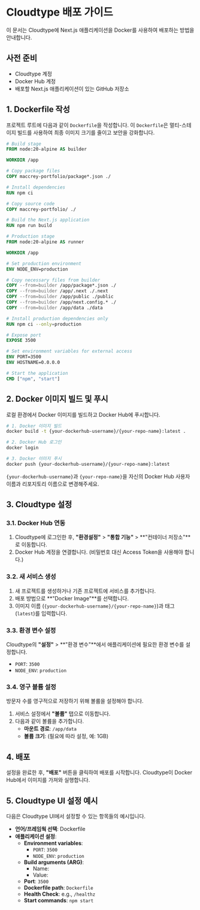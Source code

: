 # Cloudtype 배포 가이드

이 문서는 Cloudtype에 Next.js 애플리케이션을 Docker를 사용하여 배포하는 방법을 안내합니다.

## 사전 준비

- Cloudtype 계정
- Docker Hub 계정
- 배포할 Next.js 애플리케이션이 있는 GitHub 저장소

## 1. Dockerfile 작성

프로젝트 루트에 다음과 같이 `Dockerfile`을 작성합니다. 이 `Dockerfile`은 멀티-스테이지 빌드를 사용하여 최종 이미지 크기를 줄이고 보안을 강화합니다.

```dockerfile
# Build stage
FROM node:20-alpine AS builder

WORKDIR /app

# Copy package files
COPY maccrey-portfolio/package*.json ./

# Install dependencies
RUN npm ci

# Copy source code
COPY maccrey-portfolio/ ./

# Build the Next.js application
RUN npm run build

# Production stage
FROM node:20-alpine AS runner

WORKDIR /app

# Set production environment
ENV NODE_ENV=production

# Copy necessary files from builder
COPY --from=builder /app/package*.json ./
COPY --from=builder /app/.next ./.next
COPY --from=builder /app/public ./public
COPY --from=builder /app/next.config.* ./
COPY --from=builder /app/data ./data

# Install production dependencies only
RUN npm ci --only=production

# Expose port
EXPOSE 3500

# Set environment variables for external access
ENV PORT=3500
ENV HOSTNAME=0.0.0.0

# Start the application
CMD ["npm", "start"]
```

## 2. Docker 이미지 빌드 및 푸시

로컬 환경에서 Docker 이미지를 빌드하고 Docker Hub에 푸시합니다.

```bash
# 1. Docker 이미지 빌드
docker build -t {your-dockerhub-username}/{your-repo-name}:latest .

# 2. Docker Hub 로그인
docker login

# 3. Docker 이미지 푸시
docker push {your-dockerhub-username}/{your-repo-name}:latest
```

`{your-dockerhub-username}`과 `{your-repo-name}`을 자신의 Docker Hub 사용자 이름과 리포지토리 이름으로 변경해주세요.

## 3. Cloudtype 설정

### 3.1. Docker Hub 연동

1. Cloudtype에 로그인한 후, **"환경설정"** > **"통합 기능"** > **"컨테이너 저장소"**로 이동합니다.
2. Docker Hub 계정을 연결합니다. (비밀번호 대신 Access Token을 사용해야 합니다.)

### 3.2. 새 서비스 생성

1. 새 프로젝트를 생성하거나 기존 프로젝트에 서비스를 추가합니다.
2. 배포 방법으로 **"Docker Image"**를 선택합니다.
3. 이미지 이름 (`{your-dockerhub-username}/{your-repo-name}`)과 태그 (`latest`)를 입력합니다.

### 3.3. 환경 변수 설정

Cloudtype의 **"설정"** > **"환경 변수"**에서 애플리케이션에 필요한 환경 변수를 설정합니다.

- `PORT`: `3500`
- `NODE_ENV`: `production`

### 3.4. 영구 볼륨 설정

방문자 수를 영구적으로 저장하기 위해 볼륨을 설정해야 합니다.

1. 서비스 설정에서 **"볼륨"** 탭으로 이동합니다.
2. 다음과 같이 볼륨을 추가합니다.
   - **마운트 경로**: `/app/data`
   - **볼륨 크기**: (필요에 따라 설정, 예: 1GB)

## 4. 배포

설정을 완료한 후, **"배포"** 버튼을 클릭하여 배포를 시작합니다. Cloudtype이 Docker Hub에서 이미지를 가져와 실행합니다.

## 5. Cloudtype UI 설정 예시

다음은 Cloudtype UI에서 설정할 수 있는 항목들의 예시입니다.

- **언어/프레임웍 선택**: Dockerfile
- **애플리케이션 설정**:
  - **Environment variables**:
    - `PORT`: `3500`
    - `NODE_ENV`: `production`
  - **Build arguments (ARG)**:
    - Name:
    - Value:
  - **Port**: `3500`
  - **Dockerfile path**: `Dockerfile`
  - **Health Check**: e.g., `/healthz`
  - **Start commands**: `npm start`
